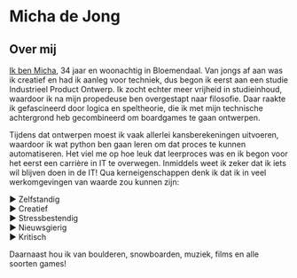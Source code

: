 # Micha de Jong

## Over mij
[Ik ben Micha](00_includes/Foto_Micha.jpg), 34 jaar en woonachtig in Bloemendaal. Van jongs af aan was ik creatief en had ik aanleg voor
techniek, dus begon ik eerst aan een studie Industrieel Product Ontwerp. Ik zocht echter meer vrijheid in studieinhoud, 
waardoor ik na mijn propedeuse ben overgestapt naar filosofie. Daar raakte ik gefascineerd door logica en speltheorie, 
die ik met mijn technische achtergrond heb gecombineerd om boardgames te gaan ontwerpen.

Tijdens dat ontwerpen moest ik vaak allerlei kansberekeningen uitvoeren, waardoor ik wat python ben gaan leren 
om dat proces te kunnen automatiseren. Het viel me op hoe leuk dat leerproces was en ik begon voor het eerst een carrière 
in IT te overwegen. Inmiddels weet ik zeker dat ik iets wil blijven doen in de IT! Qua kerneigenschappen denk ik dat ik
in veel werkomgevingen van waarde zou kunnen zijn:  

► Zelfstandig  
► Creatief  
► Stressbestendig  
► Nieuwsgierig  
► Kritisch  

Daarnaast hou ik van boulderen, snowboarden, muziek, films en alle soorten games!  
